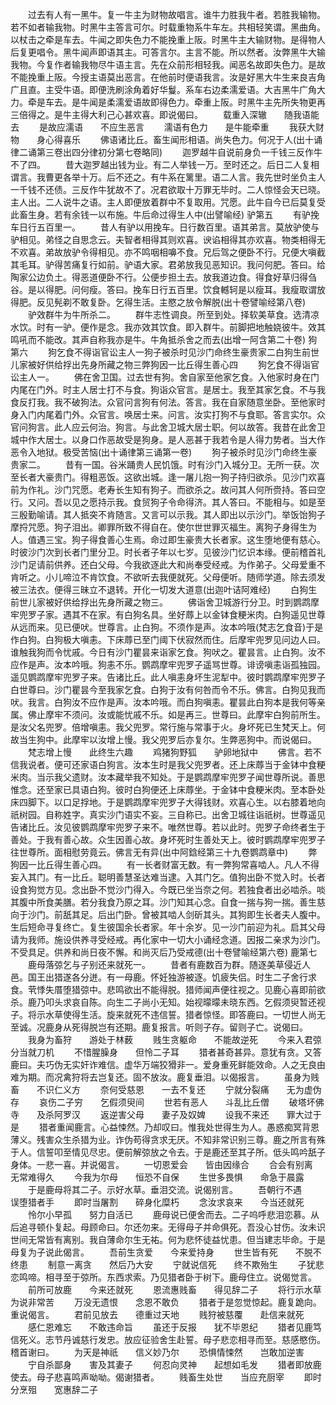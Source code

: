 <!-- { "loadSidebar": true } -->
　　过去有人有一黑牛。复一牛主为财物故唱言。谁牛力胜我牛者。若胜我输物。若不如者输我物。时黑牛主答言可尔。时载重物系牛车左。共相轻笑谓。黑曲角。以杖击之牵是车去。牛闻之即失色力不能挽重上阪。时黑牛主大输财物。是得物人后复更唱令。黑牛闻声即语其主。可答言尔。主言不能。所以然者。汝弊黑牛大输我物。今复作者输我物尽牛语主言。先在众前形相轻我。闻恶名故即失色力。是故不能挽重上阪。今授主语莫出恶言。在他前时便语我言。汝是好黑大牛生来良吉角广且直。主受牛语。即便洗刷涂角着好华鬘。系车右边柔濡爱语。大吉黑牛广角大力。牵是车去。是牛闻是柔濡爱语故即得色力。牵重上阪。时黑牛主先所失物更再三倍得之。是牛主得大利己心甚欢喜。即说偈曰。
　　载重入深辙　　随我语能去
　　是故应濡语　　不应生恶言
　　濡语有色力　　是牛能牵重
　　我获大财物　　身心得喜乐
　　佛语诸比丘。畜生闻形相语。尚失色力。何况于人(出十诵律二诵第三卷出四分律初分第七卷略同)
　　迦罗越牛自说前身负一千钱三反作牛不了四。
　　昔大迦罗越出钱为业。有二人举钱一万。至时还之。后日二人复相谓言。我曹更各举十万。后不还之。有牛系在篱里。语二人言。我先世时坐负主人一千钱不还债。三反作牛犹故不了。况君欲取十万罪无毕时。二人惊怪会天已晓。主人出。二人说牛之语。主人即便放着群中不复取用。咒愿。此牛自今已后莫复受此畜生身。若有余钱一以布施。牛后命过得生人中(出譬喻经)
驴第五
　　有驴挽车日行五百里一。
　　昔人有驴以用挽车。日行数百里。语其弟言。莫放驴使与驴相见。弟怪之自思念云。夫智者相得其则欢喜。谀谄相得其亦欢喜。物类相得无不欢喜。弟故放驴令得相见。亦不鸣咽相嚊不食。兄后驾之便卧不行。兄便大嗔截其毛耳。驴得苦痛复行如前。驴语大家。君弟放我见恶知识。我问何肥。答曰。给陶家公边负土。得恶道便卧不行。公便步担土去。放我道边食。得食好草归得刍谷。是以得肥。问何瘦。答曰。挽车日行五百里。饮食轗轲是以瘦耳。我瘦取谓放得肥。反见髡剃不敢复卧。乞得生活。主愍之放令解脱(出十卷譬喻经第八卷)
　　驴效群牛为牛所杀二。
　　群牛志性调良。所至到处。择软美草食。选清凉水饮。时有一驴。便作是念。我亦效其饮食。即入群牛。前脚把地触娆彼牛。效其鸣吼而不能改。其声自称我亦是牛。牛角抵杀舍之而去(出增一阿含第二十卷)
狗第六
　　狗乞食不得诣官讼主人一狗子被杀时见沙门命终生豪贵家二白狗生前世儿家被好供给捊出先身所藏之物三弊狗因一比丘得生善心四
　　狗乞食不得诣官讼主人一。
　　佛在舍卫国。过去世有狗。舍自家至他家乞食。入他家时身在门内尾在门外。时主人居士打不与食。狗诣众官言。是居士。我至其家乞食。不与我食反打我。我不破狗法。众官问言狗有何法。答言。我在自家随意坐卧。至他家时身入门内尾着门外。众官言。唤居士来。问言。汝实打狗不与食耶。答言实尔。众官问狗言。此人应云何治。狗言。与此舍卫城大居士职。何以故答。我昔在此舍卫城中作大居士。以身口作恶故受是狗身。是人恶甚于我若令是人得力势者。当大作恶令入地狱。极受苦恼(出十诵律第三诵第一卷)
　　狗子被杀时见沙门命终生豪贵家二。
　　昔有一国。谷米踊贵人民饥饿。时有沙门入城分卫。无所一获。次至长者大豪贵门。得粗恶饭。这欲出城。逢一屠儿抱一狗子持归欲杀。见沙门欢喜前为作礼。沙门咒愿。老寿长生知有狗子。而欲杀之。故问其人何所赍持。答曰空行。又问。吾以见之愿持示我。食贸狗子令命得济。其人答曰。不能相与。如是至三殷勤喻请。其人抵突不肯随言。又言可以示我。其人即出以示沙门。举饭饴狗子摩捋咒愿。狗子泪出。卿罪所致不得自在。使尔世世罪灭福生。离狗子身得生为人。值遇三宝。狗子得食善心生焉。命过即生豪贵大长者家。这生堕地便有慈心。时彼沙门次到长者门里分卫。时长者子年以七岁。见彼沙门忆识本缘。便前稽首礼沙门足请前供养。还白父母。今我欲逐此大和尚奉受经戒。为作弟子。父母爱重不肯听之。小儿啼泣不肯饮食。不欲听去我便就死。父母便听。随师学道。除去须发被三法衣。便得三昧立不退转。开化一切发大道意(出迦叶诘阿难经)
　　白狗生前世儿家被好供给捊出先身所藏之物三。
　　佛诣舍卫城游行分卫。时到鹦鹉摩牢兜罗子家。遇其不在家。有白狗名具。坐好蓐上以金钵食粳米肉。白狗遥见世尊从远而来。见已便吠。世尊言。止白狗。不须作是声。汝本吟哦(梵志乞食音)于是作白狗。白狗极大嗔恚。下床蓐已至门阈下伏寂然而住。后摩牢兜罗见问边人曰。谁触我狗而令忧戚。今日有沙门瞿昙来诣家乞食。狗吠之。瞿昙言。止白狗。汝不应作是声。汝本吟哦。狗恚不乐。鹦鹉摩牢兜罗子遥骂世尊。诽谤嗔恚诣孤独园。遥见鹦鹉摩牢兜罗子来。告诸比丘。此人嗔恚身坏生泥犁中。彼时鹦鹉摩牢兜罗子白世尊曰。沙门瞿昙今至我家乞食。白狗于汝有何咎而令不乐。佛言。白狗见我而吠。我言。白狗汝不应作是声。汝本吟哦。而白狗嗔恚。瞿昙此白狗本是我何等亲属。佛止摩牢不须问。汝或能忧戚不乐。如是再三。世尊曰。此摩牢白狗前所生。是汝父名兜罗。倍增嗔恚。我父兜罗。常行施与常事于火。身坏死已生梵天上。何故当生狗中。此摩牢以汝增上慢。我父兜罗后亦复尔。生弊恶狗中。而说偈曰。
　　梵志增上慢　　此终生六趣
　　鸡猪狗野狐　　驴卵地狱中
　　佛言。若不信我说者。便可还家语白狗言。汝本生时是我父兜罗者。还上床蓐当于金钵中食粳米肉。当示我父遗财。汝本藏举我不知处。于是鹦鹉摩牢兜罗子闻世尊所说。善思惟念。还至家已具语白狗。彼时白狗便还上床蓐坐。于金钵中食粳米肉。至本卧处床四脚下。以口足捊地。于是鹦鹉摩牢兜罗子大得钱财。欢喜心生。以右膝着地向祇树园。自称姓字。真实沙门语实不妄。三自称已。出舍卫城往诣祇树。世尊遥见告诸比丘。汝见彼鹦鹉摩牢兜罗子来不。唯然世尊。若以此时。兜罗子命终者生于善处。于我有善心故。众生因善心故。身坏死时生善处天上。彼时鹦鹉摩牢兜罗子往世尊所。面相慰劳竟云。佛言无有异(出中阿鋡经第三十九卷鹦鹉章中)
　　弊狗因一比丘得生善心四。
　　有一长者财富无数。有一弊狗常喜啮人。凡人不得妄入其门。有一比丘。聪明善慧圣达难当逮。入其门乞。值狗出卧不觉入时。长者设食狗觉方见。念出卧不觉沙门得入。今既已坐当奈之何。若独食者出必啮杀。啖其腹中所食美膳。若分我食乃原之耳。沙门知其心念。自食一揣与狗一揣。善生慈向于沙门。前舐其足。后出门卧。曾被其啮人剑斫其头。其狗即生长者夫人腹中。生后短命寻复终亡。复生彼国余长者家。年十余岁。见一沙门前迎为礼。启其父母请为我师。施设供养寻受经戒。再化家中一切大小诵经念道。因报二亲求为沙门。不受具足。供养和尚日夜不懈。和尚灭后乃受戒德(出十卷譬喻经第六卷)
鹿第七
　　鹿母落弶乞与子别还来就死一。
　　昔者有鹿数百为群。随逐美草侵近人邑。国王出猎遂各分迸。有一母鹿。怀妊独游被逐。饥疲失侣。时生二子舍行求食。茕悸失厝堕猎弶中。悲鸣欲出不能得脱。猎师闻声便往视之。见鹿心喜即前欲杀。鹿乃叩头求哀自陈。向生二子尚小无知。始视曚曚未晓东西。乞假须臾暂还视子。将示水草使得生活。旋来就死不违信誓。猎者惊怪。即答鹿曰。一切世人尚无至诚。况鹿身从死得脱岂有还期。鹿复报言。听则子存。留则子亡。说偈曰。
　　我身为畜狩　　游处于林薮
　　贱生贪躯命　　不能故逆死
　　今来入君弶　　分当就刀机
　　不惜腥臊身　　但怜二子耳
　　猎者甚奇甚异。意犹有贪。又答鹿曰。夫巧伪无实奸诈难信。虚华万端狡猾非一。爱身重死鲜能效命。人之无良由难为期。而况禽狩将去岂复还。固不放汝。鹿复垂泪。以偈报言。
　　虽身为贱畜　　不识仁义方
　　奈何受慈恩　　一去不复还
　　宁就分裂痛　　无为虚伪存
　　哀伤二子穷　　乞假须臾间
　　世若有恶人　　斗乱比丘僧
　　破塔坏佛寺　　及杀阿罗汉
　　返逆害父母　　妻子及奴婢
　　设我不来还　　罪大过于是
　　猎者重闻鹿言。心益悚然。乃却叹曰。惟我处世得生为人。愚惑痴冥背恩薄义。残害众生杀猎为业。诈伪苟得贪求无厌。不知非常识别三尊。鹿之所言有殊于人。信誓叩至情见尽忠。便前解弶放之令去。于是鹿还至其子所。低头鸣吟舐子身体。一悲一喜。并说偈言。
　　一切恩爱会　　皆由因缘合
　　合会有别离　　无常难得久
　　今我为尔母　　恒恐不自保
　　生世多畏惧　　命急于晨露
　　于是鹿母将其二子。示好水草。垂泪交流。说偈别言。
　　吾朝行不遇　　误堕猎者手
　　即时当屠割　　碎身化糜朽
　　念汝求哀来　　今当还就死
　　怜尔小早孤　　努力自活已
　　鹿母说已便舍而去。二子呜呼悲泪恋慕。从后追寻顿仆复起。母顾命曰。尔还勿来。无得母子并命俱死。吾没心甘伤。汝未识世间无常皆有离别。我自薄命尔生无祐。何为悲怀徒益忧患。但当建志毕命。于是母复为子说此偈言。
　　吾前生贪爱　　今来爱持身
　　世生皆有死　　不脱不终患
　　制意一离贪　　然后乃大安
　　宁就说信死　　终不欺殆生
　　子犹悲恋鸣啼。相寻至于弶所。东西求索。乃见猎者卧于树下。鹿母住立。说偈觉言。
　　前所可放鹿　　今来还就死
　　恩流惠贱畜　　得见辞二子
　　将行示水草　　为说非常苦
　　万没无遗恨　　念恩不敢负
　　猎者于是忽觉惊起。鹿复跪向。重说偈言。
　　君前见放去　　德重过天地
　　贱狩被慈覆　　赴信来就死
　　感仁恩难忘　　不敢违命旨
　　虽还于反报　　犹不毕恩纪
　　猎者见鹿笃信死义。志节丹诚慈行发忠。放应征验舍生赴誓。母子悲恋相寻而至。慈感愍伤。稽首谢曰。
　　为天是神祇　　信义妙乃尔
　　恐惧情悚然　　岂敢加逆害
　　宁自杀鄙身　　害及其妻子
　　何忍向灵神　　起想如毛发
　　猎者即放鹿使去。母子悲喜鸣声呦呦。偈谢猎者。
　　贱畜生处世　　当应充厨宰
　　即时分烹殂　　宽惠辞二子
